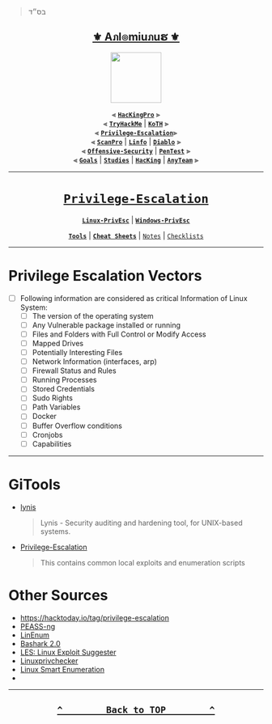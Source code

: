 > בס״ד
<div align="center">

<h2 align="center"><a href="https://github.com/Anlominus">⚜️ Aภl๏miuภuຮ ⚜️</a></h2>

<img align="center" width="100" src="https://user-images.githubusercontent.com/51442719/172729066-1293d382-4a31-4f03-8c23-ab0ea5f611a0.png">

⫷ [**`HacKingPro`**](https://github.com/Anlominus/HacKingPro) ⫸
<br>
⫷ [**`TryHackMe`**](https://github.com/Anlominus/TryHackMe) | [**`KoTH`**](https://github.com/Anlominus/TryHackMe/tree/main/King%20of%20the%20Hill/KoTH) ⫸ 
<br>
⫷ [**`Privilege-Escalation`**](https://github.com/Anlominus/Privilege-Escalation)⫸ 
<br>
⫷ [**`ScanPro`**](https://github.com/Anlominus/ScanPro) | [**`Linfo`**](https://github.com/Anlominus/Linfo) | [**`Diablo`**](https://github.com/Anlominus/Diablo) ⫸ 
<br>
⫷ [**`Offensive-Security`**](https://github.com/Anlominus/Offensive-Security) | [**`PenTest`**](https://github.com/Anlominus/PenTest) ⫸
<br>
⫷ [**`Goals`**](https://github.com/Anlominus/Goals) | [**`Studies`**](https://github.com/Anlominus/Studies) | [**`HacKing`**](https://github.com/Anlominus/HacKing) | [**`AnyTeam`**](https://github.com/Anlominus/AnyTeam) ⫸
<br>

</div>
  
---
  
<div align="center">

# [`Privilege-Escalation`](https://github.com/Anlominus/Privilege-Escalation)
[**`Linux-PrivEsc`**](https://github.com/Anlominus/Linux-PrivEsc) | [**`Windows-PrivEsc`**](https://github.com/Anlominus/Windows-PrivEsc)

[**`Tools`**](https://github.com/Anlominus/Privilege-Escalation/tree/main/GiTools#linux-privesc--gitools) | [**`Cheat Sheets`**](https://github.com/Anlominus/Privilege-Escalation/tree/main/Cheat%20Sheets#linux-privesc--cheat-sheets) | [`Notes`](./Notes)  | [`Checklists`](./Checklists)
  
</div>

---

# Privilege Escalation Vectors
- [ ] Following information are considered as critical Information of Linux System:
  - [ ] The version of the operating system
  - [ ] Any Vulnerable package installed or running
  - [ ] Files and Folders with Full Control or Modify Access
  - [ ] Mapped Drives
  - [ ] Potentially Interesting Files
  - [ ] Network Information (interfaces, arp)
  - [ ] Firewall Status and Rules
  - [ ] Running Processes
  - [ ] Stored Credentials
  - [ ] Sudo Rights
  - [ ] Path Variables
  - [ ] Docker
  - [ ] Buffer Overflow conditions
  - [ ] Cronjobs
  - [ ] Capabilities

---

# GiTools
- [lynis](https://github.com/CISOfy/lynis)
  > Lynis - Security auditing and hardening tool, for UNIX-based systems.

- [Privilege-Escalation](https://github.com/akiraaisha/Privilege-Escalation)
  > This contains common local exploits and enumeration scripts

# Other Sources
- https://hacktoday.io/tag/privilege-escalation
- [PEASS-ng](https://github.com/carlospolop/PEASS-ng)
- [LinEnum](https://github.com/rebootuser/LinEnum)
- [Bashark 2.0](https://github.com/redcode-labs/Bashark)
- [LES: Linux Exploit Suggester](https://github.com/mzet-/linux-exploit-suggester)
- [Linuxprivchecker](https://github.com/sleventyeleven/linuxprivchecker)
- [Linux Smart Enumeration](https://github.com/diego-treitos/linux-smart-enumeration)
- []()

---

<h2 align="center">
  
  **[`^        Back to TOP        ^`](#)**
  
</h2>
